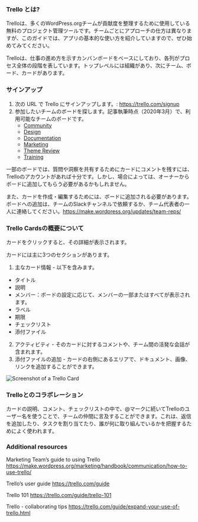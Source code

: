 ### Trello とは?

Trelloは、多くのWordPress.orgチームが貢献度を整理するために使用している無料のプロジェクト管理ツールです。チームごとにアプローチの仕方は異なりますが、このガイドでは、アプリの基本的な使い方を紹介していますので、ぜひ始めてみてください。

Trelloは、仕事の進め方を示すカンバンボードをベースにしており、各列がプロセス全体の段階を表しています。トップレベルには組織があり、次にチーム、ボード、カードがあります。
### サインアップ

1. 次の URL で Trello にサインアップします。: https://trello.com/signup
2. 参加したいチームのボードを探します。記事執筆時点（2020年3月）で、利用可能なチームのボードです。
   * [Community](https://trello.com/wpcommunityteam)
   * [Design](https://trello.com/b/fnHScayo/design-team)
   * [Documentation](https://trello.com/wordpressdocs)
   * [Marketing](https://trello.com/wordpressmarketing1)
   * [Theme Review](https://trello.com/b/proI6Fkp/wptrt-requirements)
   * [Training](https://trello.com/b/BsfzszRM/wordpress-training-team-lesson-plan-development)

一部のボードでは、質問や洞察を共有するためにカードにコメントを残すには、Trelloのアカウントがあれば十分です。しかし、場合によっては、オーナーからボードに追加してもらう必要があるかもしれません。


また、カードを作成・編集するためには、ボードに追加される必要があります。ボードへの追加は、チームのSlackチャンネルで依頼するか、チーム代表者の一人に連絡してください。https://make.wordpress.org/updates/team-reps/

### Trello Cardsの概要について

カードをクリックすると、その詳細が表示されます。

カードには主に3つのセクションがあります。

1. 主なカード情報 - 以下を含みます。
  * タイトル
  * 説明
  * メンバー：ボードの設定に応じて、メンバーの一部またはすべてが表示されます。
  * ラベル
  * 期限
  * チェックリスト
  * 添付ファイル
2. アクティビティ - そのカードに対するコメントや、チーム間の活発な会話が含まれます。
3. 添付ファイルの追加 - カードの右側にあるエリアで、ドキュメント、画像、リンクを追加することができます。

![Screenshot of a Trello Card](https://github.com/WordPress/contributor-day-handbook/blob/master/images/Trello%20card_original_en.png)

### Trelloとのコラボレーション

カードの説明、コメント、チェックリストの中で、@マークに続いてTrelloのユーザー名を使うことで、チームの仲間に言及することができます。これは、返信を追加したり、タスクを割り当てたり、誰が何に取り組んでいるかを把握するためによく使われます。

### Additional resources

Marketing Team’s guide to using Trello
https://make.wordpress.org/marketing/handbook/communication/how-to-use-trello/

Trello’s user guide
https://trello.com/guide

Trello 101
https://trello.com/guide/trello-101

Trello - collaborating tips
https://trello.com/guide/expand-your-use-of-trello.html



